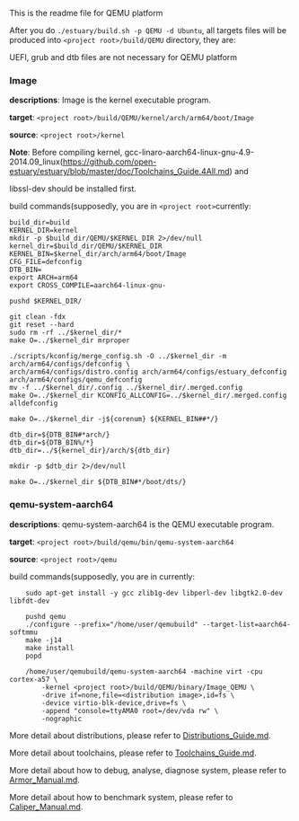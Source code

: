 This is the readme file for QEMU platform

After you do `./estuary/build.sh -p QEMU -d Ubuntu`, all targets files will be produced into `<project root>/build/QEMU` directory, they are:

UEFI, grub and dtb files are not necessary for QEMU platform

### Image 

**descriptions**: Image is the kernel executable program.

**target**: `<project root>/build/QEMU/kernel/arch/arm64/boot/Image`

**source**: `<project root>/kernel`

**Note**: Before compiling kernel, gcc-linaro-aarch64-linux-gnu-4.9-2014.09_linux(https://github.com/open-estuary/estuary/blob/master/doc/Toolchains_Guide.4All.md) and

libssl-dev should be installed first.

build commands(supposedly, you are in `<project root>`currently:
```shell
build_dir=build
KERNEL_DIR=kernel
mkdir -p $build_dir/QEMU/$KERNEL_DIR 2>/dev/null
kernel_dir=$build_dir/QEMU/$KERNEL_DIR
KERNEL_BIN=$kernel_dir/arch/arm64/boot/Image
CFG_FILE=defconfig
DTB_BIN=
export ARCH=arm64
export CROSS_COMPILE=aarch64-linux-gnu-

pushd $KERNEL_DIR/

git clean -fdx
git reset --hard
sudo rm -rf ../$kernel_dir/*
make O=../$kernel_dir mrproper

./scripts/kconfig/merge_config.sh -O ../$kernel_dir -m arch/arm64/configs/defconfig \
arch/arm64/configs/distro.config arch/arm64/configs/estuary_defconfig arch/arm64/configs/qemu_defconfig
mv -f ../$kernel_dir/.config ../$kernel_dir/.merged.config
make O=../$kernel_dir KCONFIG_ALLCONFIG=../$kernel_dir/.merged.config alldefconfig

make O=../$kernel_dir -j${corenum} ${KERNEL_BIN##*/}

dtb_dir=${DTB_BIN#*arch/}
dtb_dir=${DTB_BIN%/*}
dtb_dir=../${kernel_dir}/arch/${dtb_dir}

mkdir -p $dtb_dir 2>/dev/null

make O=../$kernel_dir ${DTB_BIN#*/boot/dts/}

 ```   
    
### qemu-system-aarch64 

**descriptions**: qemu-system-aarch64 is the QEMU executable program.

**target**: `<project root>/build/qemu/bin/qemu-system-aarch64`

**source**: `<project root>/qemu`

build commands(supposedly, you are in <project root> currently:
```shell
    sudo apt-get install -y gcc zlib1g-dev libperl-dev libgtk2.0-dev libfdt-dev

    pushd qemu
    ./configure --prefix="/home/user/qemubuild" --target-list=aarch64-softmmu
    make -j14
    make install
    popd

    /home/user/qemubuild/qemu-system-aarch64 -machine virt -cpu cortex-a57 \
        -kernel <project root>/build/QEMU/binary/Image_QEMU \
        -drive if=none,file=<distribution image>,id=fs \
        -device virtio-blk-device,drive=fs \
        -append "console=ttyAMA0 root=/dev/vda rw" \
        -nographic
```

More detail about distributions, please refer to [Distributions_Guide.md](https://github.com/open-estuary/estuary/blob/master/doc/Distributions_Guide.4All.md).

More detail about toolchains, please refer to [Toolchains_Guide.md](https://github.com/open-estuary/estuary/blob/master/doc/Toolchains_Guide.4All.md).

More detail about how to debug, analyse, diagnose system, please refer to [Armor_Manual.md](https://github.com/open-estuary/estuary/blob/master/doc/Armor_Manual.4All.md).

More detail about how to benchmark system, please refer to [Caliper_Manual.md](https://github.com/open-estuary/estuary/blob/master/doc/Caliper_Manual.4All.md).
